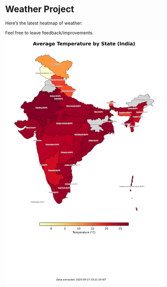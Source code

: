 # Weather Project

Here’s the latest heatmap of weather:

Feel free to leave feedback/improvements.

![India Heatmap](docs/assets/india_heatmap.png?v=CAF519)
